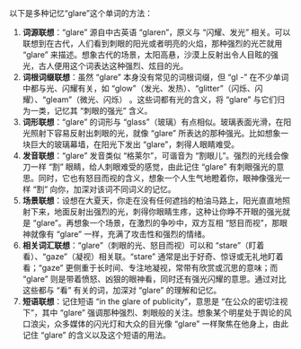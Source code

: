 以下是多种记忆“glare”这个单词的方法：
1. **词源联想**：“glare” 源自中古英语 “glaren”，原义与 “闪耀、发光” 相关。可以联想到在古代，人们看到刺眼的阳光或者明亮的火焰，那种强烈的光芒就用 “glare” 来描述。想象古代的场景，太阳高悬，沙漠上反射出令人目眩的强光，古人便用这个词表达这种强烈、炫目的光。
2. **词根词缀联想**：虽然 “glare” 本身没有常见的词根词缀，但 “gl -” 在不少单词中都与光、闪耀有关，如 “glow”（发光、发热）、“glitter”（闪烁、闪耀）、“gleam”（微光、闪烁） 。这些词都有光的含义，将 “glare” 与它们归为一类，记忆其 “刺眼的强光” 含义。
3. **词形联想**：“glare” 的词形与 “glass”（玻璃）有点相似。玻璃表面光滑，在阳光照射下容易反射出刺眼的光，就像 “glare” 所表达的那种强光。比如想象一块巨大的玻璃幕墙，在阳光下发出 “glare”，刺得人眼睛难受。
4. **发音联想**：“glare” 发音类似 “格莱尔”，可谐音为 “割眼儿”。强烈的光线会像刀一样 “割” 眼睛，给人刺眼难受的感觉，由此记住 “glare” 有刺眼强光的意思。同时，它也有怒目而视的含义，想象一个人生气地瞪着你，眼神像强光一样 “割” 向你，加深对该词不同词义的记忆。
5. **场景联想**：设想在大夏天，你走在没有任何遮挡的柏油马路上，阳光直直地照射下来，地面反射出强烈的光，刺得你眼睛生疼，这种让你睁不开眼的强光就是 “glare”。再想象一个场景，在激烈的争吵中，双方互相 “怒目而视”，那眼神就像有 “glare” 一样，充满了攻击性和强烈的情绪。
6. **相关词汇联想**：“glare”（刺眼的光、怒目而视）可以和 “stare”（盯着看）、“gaze”（凝视）相关联。“stare” 通常是出于好奇、惊讶或无礼地盯着看；“gaze” 更侧重于长时间、专注地凝视，常带有欣赏或沉思的意味；而 “glare” 则是带着愤怒、凶狠的眼神看，同时还有强光闪耀的意思。通过对比这些都与 “看” 有关的词，加深对 “glare” 的理解和记忆。
7. **短语联想**：记住短语 “in the glare of publicity”，意思是 “在公众的密切注视下”，其中 “glare” 强调那种强烈、刺眼般的关注。想象某个明星处于舆论的风口浪尖，众多媒体的闪光灯和大众的目光像 “glare” 一样聚焦在他身上，由此记住 “glare” 的含义以及这个短语的用法。 
